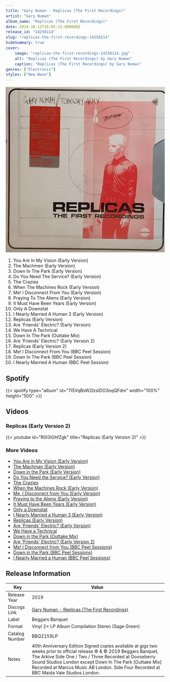 ```yaml
---
title: "Gary Numan - Replicas (The First Recordings)"
artist: "Gary Numan"
album_name: "Replicas (The First Recordings)"
date: 2019-10-12T16:05:13.000000Z
release_id: "14258114"
slug: "replicas-the-first-recordings-14258114"
hideSummary: true
cover:
    image: "replicas-the-first-recordings-14258114.jpg"
    alt: "Replicas (The First Recordings) by Gary Numan"
    caption: "Replicas (The First Recordings) by Gary Numan"
genres: ["Electronic"]
styles: ["New Wave"]
---
```


![Replicas (The First Recordings) by Gary Numan](replicas-the-first-recordings-14258114.jpg)

<!-- section break -->

1. You Are In My Vision (Early Version)
2. The Machmen (Early Version)
3. Down In The Park (Early Version)
4. Do You Need The Service? (Early Version)
5. The Crazies 
6. When The Machines Rock (Early Version)
7. Me! I Disconnect From You (Early Version)
8. Praying To The Aliens (Early Version)
9. It Must Have Been Years (Early Version)
10. Only A Downstat
11. I Nearly Married A Human 3 (Early Version)
12. Replicas (Early Version)
13. Are 'Friends' Electric? (Early Version)
14. We Have A Technical 
15. Down In The Park (Outtake Mix)
16. Are 'Friends' Electric? (Early Version 2)
17. Replicas (Early Version 2)
18. Me! I Disconnect From You (BBC Peel Session)
19. Down In The Park (BBC Peel Session)
20. I Nearly Married A Human (BBC Peel Session)

<!-- section break -->


## Spotify
{{< spotify type="album" id="7I5VqBsW2lzslDO3nqQFdm" width="100%" height="500" >}}



## Videos
### Replicas (Early Version 2)
{{< youtube id="R0I3iGhfZgk" title="Replicas (Early Version 2)" >}}<br>

### More Videos

- [You Are in My Vision (Early Version)](https://www.youtube.com/watch?v=syXXDdt2FuQ)
- [The Machman (Early Version)](https://www.youtube.com/watch?v=UWJeYMgvMN4)
- [Down in the Park (Early Version)](https://www.youtube.com/watch?v=YOZ2cnTaGZM)
- [Do You Need the Service? (Early Version)](https://www.youtube.com/watch?v=fLo451kcJmU)
- [The Crazies](https://www.youtube.com/watch?v=-gXsmGoxl8k)
- [When the Machines Rock (Early Version)](https://www.youtube.com/watch?v=iubbPHJGPvE)
- [Me, I Disconnect from You (Early Version)](https://www.youtube.com/watch?v=p9BIiWFzo4c)
- [Praying to the Aliens (Early Version)](https://www.youtube.com/watch?v=yDPj-zofgDo)
- [It Must Have Been Years (Early Version)](https://www.youtube.com/watch?v=0XUG457PIGk)
- [Only a Downstat](https://www.youtube.com/watch?v=cYA9DQXyH5E)
- [I Nearly Married a Human 3 (Early Version)](https://www.youtube.com/watch?v=jPbkfPF_hm8)
- [Replicas (Early Version)](https://www.youtube.com/watch?v=aY7QRyt0qMk)
- [Are 'Friends' Electric? (Early Version)](https://www.youtube.com/watch?v=yb-zvwA0994)
- [We Have a Technical](https://www.youtube.com/watch?v=PXHObgshCK8)
- [Down in the Park (Outtake Mix)](https://www.youtube.com/watch?v=0IKq5ICT2Xc)
- [Are 'Friends' Electric? (Early Version 2)](https://www.youtube.com/watch?v=VRqpSgnuR1c)
- [Me! I Disconnect from You (BBC Peel Sessions)](https://www.youtube.com/watch?v=9okbA3gWP1Y)
- [Down in the Park (BBC Peel Sessions)](https://www.youtube.com/watch?v=Wdl5--cSVe8)
- [I Nearly Married a Human (BBC Peel Sessions)](https://www.youtube.com/watch?v=NTMKk8GrN4M)


## Release Information
|  Key           | Value                                                |
| ---------------| ---------------------------------------------------- |
| Release Year   | 2019                                   |
| Discogs Link   | [Gary Numan - Replicas (The First Recordings)](https://www.discogs.com/release/14258114-Gary-Numan--Tubeway-Army-Replicas-The-First-Recordings) |
| Label          | Beggars Banquet |
| Format         | Vinyl 2× LP Album Compilation Stereo (Sage Green) |
| Catalog Number | BBQ2159LP |
| Notes | 40th Anniversary Edition  Signed copies available at gigs two weeks prior to official release   ℗ & © 2019 Beggars Banquet, The Arkive  Side One / Two / Three Recorded at Gooseberry Sound Studios London except Down In The Park [Outtake Mix] Recorded at Marcus Music AB London. Side Four Recorded at BBC Maida Vale Studios London. |